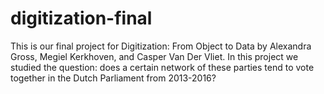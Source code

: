 # digitization-final

This is our final project for Digitization: From Object to Data by Alexandra Gross, Megiel Kerkhoven, and Casper Van Der Vliet. In this project we studied the question: does a certain network of these parties tend to vote together in the Dutch Parliament from 2013-2016?
